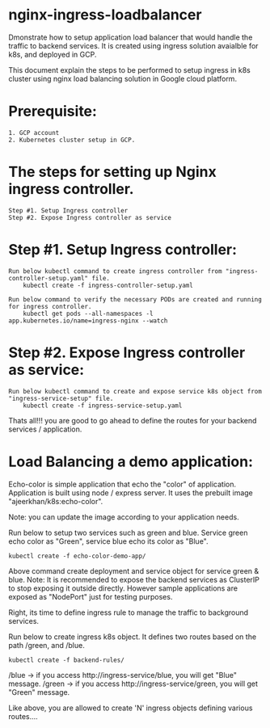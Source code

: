# nginx-ingress-loadbalancer
Dmonstrate how to setup application load balancer that would handle the traffic to backend services. It is created using ingress solution avaialble for k8s, and deployed in GCP.

This document explain the steps to be performed to setup ingress in k8s cluster using nginx load balancing solution in Google cloud platform.

# Prerequisite:
    1. GCP account
    2. Kubernetes cluster setup in GCP.

# The steps for setting up Nginx ingress controller. 
    Step #1. Setup Ingress controller
    Step #2. Expose Ingress controller as service


# Step #1. Setup Ingress controller: 
    Run below kubectl command to create ingress controller from "ingress-controller-setup.yaml" file.
        kubectl create -f ingress-controller-setup.yaml

    Run below command to verify the necessary PODs are created and running for ingress controller.
        kubectl get pods --all-namespaces -l app.kubernetes.io/name=ingress-nginx --watch

# Step #2. Expose Ingress controller as service: 
    Run below kubectl command to create and expose service k8s object from "ingress-service-setup" file.
        kubectl create -f ingress-service-setup.yaml

Thats all!!! you are good to go ahead to define the routes for your backend services / application.



# Load Balancing a demo application: 
Echo-color is simple application that echo the "color" of application. Application is built using node / express server. It uses the prebuilt image "ajeerkhan/k8s:echo-color". 

Note: you can update the image according to your application needs.

Run below to setup two services such as green and blue. Service green echo color as "Green", service blue echo its color as "Blue".

    kubectl create -f echo-color-demo-app/

Above command create deployment and service object for service green &  blue.
Note: It is recommended to expose the backend services as ClusterIP to stop exposing it outside directly. However sample applications are exposed as "NodePort" just for testing purposes.


Right, its time to define ingress rule to manage the traffic to background services.

Run below to create ingress k8s object. It defines two routes based on the path /green, and /blue. 

    kubectl create -f backend-rules/

/blue -> if you access http://ingress-service/blue, you will get "Blue" message.
/green -> if you access http://ingress-service/green, you will get "Green" message.

Like above, you are allowed to create 'N' ingress objects defining various routes....



